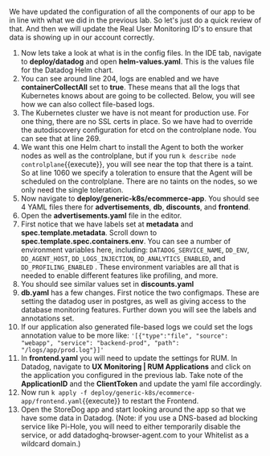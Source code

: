 We have updated the configuration of all the components of our app to be in line with what we did in the previous lab. So let's just do a quick review of that. And then we will update the Real User Monitoring ID's to ensure that data is showing up in our account correctly. 

1.  Now lets take a look at what is in the config files. In the IDE tab, navigate to **deploy/datadog** and open **helm-values.yaml**. This is the values file for the Datadog Helm chart.
2.  You can see around line 204, logs are enabled and we have **containerCollectAll** set to **true**. These means that all the logs that Kubernetes knows about are going to be collected. Below, you will see how we can also collect file-based logs. 
3.  The Kubernetes cluster we have is not meant for production use. For one thing, there are no SSL certs in place. So we have had to override the autodiscovery configuration for etcd on the controlplane node. You can see that at line 269.
4.  We want this one Helm chart to install the Agent to both the worker nodes as well as the controlplane, but if you run `k describe node controlplane`{{execute}}, you will see near the top that there is a taint. So at line 1060 we specify a toleration to ensure that the Agent will be scheduled on the controlplane. There are no taints on the nodes, so we only need the single toleration.
5.  Now navigate to **deploy/generic-k8s/ecommerce-app**. You should see 4 YAML files there for **advertisements**, **db**, **discounts**, and **frontend**.
6.  Open the **advertisements.yaml** file in the editor.
7.  First notice that we have labels set at **metadata** and **spec.template.metadata**. Scroll down to **spec.template.spec.containers.env**. You can see a number of environment variables here, including: `DATADOG_SERVICE_NAME`, `DD_ENV`, `DD_AGENT_HOST`, `DD_LOGS_INJECTION`, `DD_ANALYTICS_ENABLED`, and `DD_PROFILING_ENABLED` . These environment variables are all that is needed to enable different features like profiling, and more. 
8.  You should see similar values set in **discounts.yaml**
9.  **db.yaml** has a few changes. First notice the two configmaps. These are setting the datadog user in postgres, as well as giving access to the database monitoring features. Further down you will see the labels and annotations set. 
10. If our application also generated file-based logs we could set the logs annotation value to be more like: `'[{"type":"file", "source": "webapp", "service": "backend-prod", "path": "/logs/app/prod.log"}]'`
11. In **frontend.yaml** you will need to update the settings for RUM. In Datadog, navigate to **UX Monitoring | RUM Applications** and click on the application you configured in the previous lab. Take note of the **ApplicationID** and the **ClientToken** and update the yaml file accordingly. 
12. Now run `k apply -f deploy/generic-k8s/ecommerce-app/frontend.yaml`{{execute}} to restart the Frontend. 
13. Open the StoreDog app and start looking around the app so that we have some data in Datadog. (Note: if you use a DNS-based ad blocking service like Pi-Hole, you will need to either temporarily disable the service, or add datadoghq-browser-agent.com to your Whitelist as a wildcard domain.)
